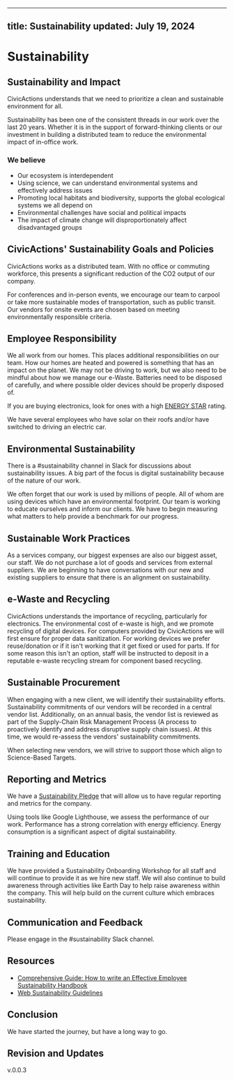 ______________________________________________________________________

## title: Sustainability updated: July 19, 2024

# Sustainability

## Sustainability and Impact

CivicActions understands that we need to prioritize a clean and sustainable environment for all.

Sustainability has been one of the consistent threads in our work over the last 20 years. Whether it is in the support of forward-thinking clients or our investment in building a distributed team to reduce the environmental impact of in-office work.

### We believe

- Our ecosystem is interdependent
- Using science, we can understand environmental systems and effectively address issues
- Promoting local habitats and biodiversity, supports the global ecological systems we all depend on
- Environmental challenges have social and political impacts
- The impact of climate change will disproportionately affect disadvantaged groups

## CivicActions' Sustainability Goals and Policies

CivicActions works as a distributed team. With no office or commuting workforce, this presents a significant reduction of the CO2 output of our company.

For conferences and in-person events, we encourage our team to carpool or take more sustainable modes of transportation, such as public transit. Our vendors for onsite events are chosen based on meeting environmentally responsible criteria.

## Employee Responsibility

We all work from our homes. This places additional responsibilities on our team. How our homes are heated and powered is something that has an impact on the planet. We may not be driving to work, but we also need to be mindful about how we manage our e-Waste. Batteries need to be disposed of carefully, and where possible older devices should be properly disposed of.

If you are buying electronics, look for ones with a high [ENERGY STAR](https://www.epa.gov/energy/reduce-environmental-impact-your-energy-use) rating.

We have several employees who have solar on their roofs and/or have switched to driving an electric car.

## Environmental Sustainability

There is a #sustainability channel in Slack for discussions about sustainability issues. A big part of the focus is digital sustainability because of the nature of our work.

We often forget that our work is used by millions of people. All of whom are using devices which have an environmental footprint. Our team is working to educate ourselves and inform our clients. We have to begin measuring what matters to help provide a benchmark for our progress.

## Sustainable Work Practices

As a services company, our biggest expenses are also our biggest asset, our staff. We do not purchase a lot of goods and services from external suppliers. We are beginning to have conversations with our new and existing suppliers to ensure that there is an alignment on sustainability.

## e-Waste and Recycling

CivicActions understands the importance of recycling, particularly for electronics. The environmental cost of e-waste is high, and we promote recycling of digital devices. For computers provided by CivicActions we will first ensure for proper data sanitization. For working devices we prefer reuse/donation or if it isn't working that it get fixed or used for parts. If for some reason this isn't an option, staff will be instructed to deposit in a reputable e-waste recycling stream for component based recycling.

## Sustainable Procurement

When engaging with a new client, we will identify their sustainability efforts. Sustainability commitments of our vendors will be recorded in a central vendor list. Additionally, on an annual basis, the vendor list is reviewed as part of the Supply-Chain Risk Management Process (A process to proactively identify and address disruptive supply chain issues). At this time, we would re-assess the vendors' sustainability commitments.

When selecting new vendors, we will strive to support those which align to Science-Based Targets.

## Reporting and Metrics

We have a [Sustainability Pledge](https://civicactions.com/sustainability/) that will allow us to have regular reporting and metrics for the company.

Using tools like Google Lighthouse, we assess the performance of our work. Performance has a strong correlation with energy efficiency. Energy consumption is a significant aspect of digital sustainability.

## Training and Education

We have provided a Sustainability Onboarding Workshop for all staff and will continue to provide it as we hire new staff. We will also continue to build awareness through activities like Earth Day to help raise awareness within the company. This will help build on the current culture which embraces sustainability.

## Communication and Feedback

Please engage in the #sustainability Slack channel.

## Resources

- [Comprehensive Guide: How to write an Effective Employee Sustainability Handbook](https://www.rostoneopex.com/resources/comprehensive-guide-how-to-write-an-effective-employee-sustainability-handbook)
- [Web Sustainability Guidelines](https://w3c.github.io/sustyweb/)

## Conclusion

We have started the journey, but have a long way to go.

## Revision and Updates

v.0.0.3
